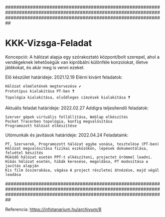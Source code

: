 
##########################################################################################################################################################################
# KKK-Vizsga-Feladat
Koncepció:
  A hálózat alapja egy szórakoztató központ/bolt szerepel, ahol a vendégeknek lehetőségük van kipróbálni különféle konzolokat, illetve játékokat, és akár meg is venni ezeket.

Elő készület határideje: 2021.12.19
  Elérni kivánt feladatok:

    Hálózat elméletének megtervezése ✔ 
    Prototípus kialakítása PT-ben ❓
    Topológía kialakítása, elsődleges címzések kialakítása ❓

Aktuális feladat határideje: 2022.02.27
  Addigra teljesítendő feladatok:
  
    Szerver gépek virtuális fellállítása, Weblap elkészítés
    Pocket Tracerben topológia, konfig megvalósítása
    Programozott hálózat elkészítése
   
Utómunkák és javítások határideje: 2022.04.24
  Feladataink:
  
    PT, Szerverek, Programozott hálózat egybe vonása, tesztelése (PT-ben)
    Hálózat megvalósitása fizikai eszközökön, lépések dokumentálása, felvétel készítés
    Müködő hálózat esetén PPT-t elkészíteni, projectet örömmel leadni.
    Hibás hálózat esetén, hibák keresése, megoldása, PT modosítása a javítás alapján
    Kis film összerakása, vágása A project részletei átnézése, majd végül leadása

##########################################################################################################################################################################


Referencia:
  https://infotanarium.hu/archivum/8
